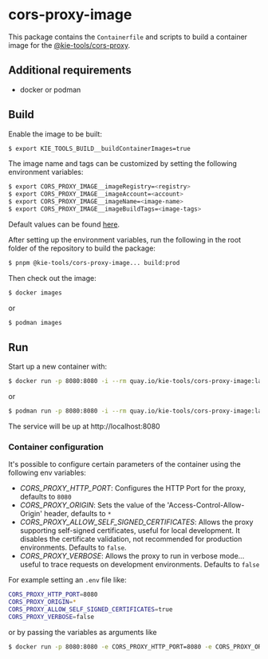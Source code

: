 # cors-proxy-image

This package contains the `Containerfile` and scripts to build a container image for the [@kie-tools/cors-proxy](https://github.com/kiegroup/kie-tools/packages/cors-proxy).

## Additional requirements

- docker or podman

## Build

Enable the image to be built:

```bash
$ export KIE_TOOLS_BUILD__buildContainerImages=true
```

The image name and tags can be customized by setting the following environment variables:

```bash
$ export CORS_PROXY_IMAGE__imageRegistry=<registry>
$ export CORS_PROXY_IMAGE__imageAccount=<account>
$ export CORS_PROXY_IMAGE__imageName=<image-name>
$ export CORS_PROXY_IMAGE__imageBuildTags=<image-tags>
```

Default values can be found [here](./env/index.js).

After setting up the environment variables, run the following in the root folder of the repository to build the package:

```bash
$ pnpm @kie-tools/cors-proxy-image... build:prod
```

Then check out the image:

```bash
$ docker images
```

or

```bash
$ podman images
```

## Run

Start up a new container with:

```bash
$ docker run -p 8080:8080 -i --rm quay.io/kie-tools/cors-proxy-image:latest
```

or

```bash
$ podman run -p 8080:8080 -i --rm quay.io/kie-tools/cors-proxy-image:latest
```

The service will be up at http://localhost:8080

### Container configuration

It's possible to configure certain parameters of the container using the following env variables:

- _CORS_PROXY_HTTP_PORT_: Configures the HTTP Port for the proxy, defaults to `8080`
- _CORS_PROXY_ORIGIN_: Sets the value of the 'Access-Control-Allow-Origin' header, defaults to `*`
- _CORS_PROXY_ALLOW_SELF_SIGNED_CERTIFICATES_: Allows the proxy supporting self-signed certificates, useful for local development. It disables the certificate validation, not recommended for production environments. Defaults to `false`.
- _CORS_PROXY_VERBOSE_: Allows the proxy to run in verbose mode... useful to trace requests on development environments. Defaults to `false`

For example setting an `.env` file like:

```bash
CORS_PROXY_HTTP_PORT=8080
CORS_PROXY_ORIGIN=*
CORS_PROXY_ALLOW_SELF_SIGNED_CERTIFICATES=true
CORS_PROXY_VERBOSE=false
```

or by passing the variables as arguments like

```bash
$ docker run -p 8080:8080 -e CORS_PROXY_HTTP_PORT=8080 -e CORS_PROXY_ORIGIN=* -e CORS_PROXY_ALLOW_SELF_SIGNED_CERTIFICATES=true -e CORS_PROXY_VERBOSE=false-i --rm quay.io/kie-tools/cors-proxy-image:latest
```
